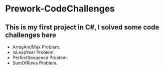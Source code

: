 # Prework-CodeChallenges
## This is my first project in C#, I solved some code challenges here
- ArrayAndMax Problem.
- IsLeapYear Problem.
- PerfectSequence Problem.
- SumOfRows Problem.
